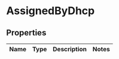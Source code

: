 # AssignedByDhcp

## Properties
Name | Type | Description | Notes
------------ | ------------- | ------------- | -------------
